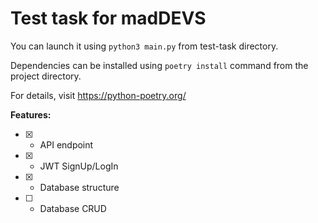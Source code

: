 # Test task for madDEVS

You can launch it using `python3 main.py` from test-task directory. 

Dependencies can be installed using `poetry install` command from the project directory.

For details, visit https://python-poetry.org/

**Features:**
- [X] - API endpoint
- [X] - JWT SignUp/LogIn
- [X] - Database structure
- [ ] - Database CRUD
